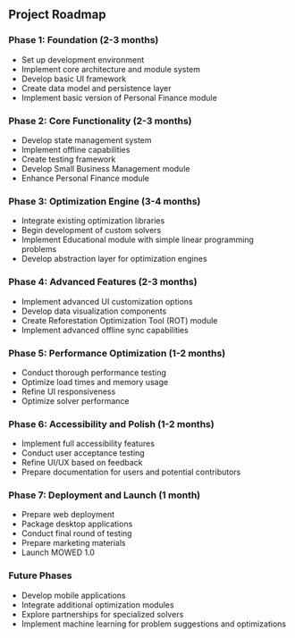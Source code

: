 ## Project Roadmap

### Phase 1: Foundation (2-3 months)
- Set up development environment
- Implement core architecture and module system
- Develop basic UI framework
- Create data model and persistence layer
- Implement basic version of Personal Finance module

### Phase 2: Core Functionality (2-3 months)
- Develop state management system
- Implement offline capabilities
- Create testing framework
- Develop Small Business Management module
- Enhance Personal Finance module

### Phase 3: Optimization Engine (3-4 months)
- Integrate existing optimization libraries
- Begin development of custom solvers
- Implement Educational module with simple linear programming problems
- Develop abstraction layer for optimization engines

### Phase 4: Advanced Features (2-3 months)
- Implement advanced UI customization options
- Develop data visualization components
- Create Reforestation Optimization Tool (ROT) module
- Implement advanced offline sync capabilities

### Phase 5: Performance Optimization (1-2 months)
- Conduct thorough performance testing
- Optimize load times and memory usage
- Refine UI responsiveness
- Optimize solver performance

### Phase 6: Accessibility and Polish (1-2 months)
- Implement full accessibility features
- Conduct user acceptance testing
- Refine UI/UX based on feedback
- Prepare documentation for users and potential contributors

### Phase 7: Deployment and Launch (1 month)
- Prepare web deployment
- Package desktop applications
- Conduct final round of testing
- Prepare marketing materials
- Launch MOWED 1.0

### Future Phases
- Develop mobile applications
- Integrate additional optimization modules
- Explore partnerships for specialized solvers
- Implement machine learning for problem suggestions and optimizations

